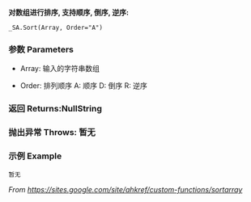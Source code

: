 ​	
​	**对数组进行排序, 支持顺序, 倒序, 逆序:**

```
_SA.Sort(Array, Order="A")
```

### 参数 Parameters

- Array: 输入的字符串数组

- Order: 排列顺序 A: 顺序 D: 倒序 R: 逆序

### 返回 Returns:NullString

### 抛出异常 Throws: 暂无

### 示例 Example

```autohotkey
暂无
```
_From https://sites.google.com/site/ahkref/custom-functions/sortarray_
